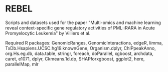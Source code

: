 # REBEL
Scripts and datasets used for the paper "Multi-omics and machine learning reveal context-specific gene regulatory activities of PML::RARA in Acute Promyelocytic Leukemia" by Villiers et al.

Required R packages:
GenomicRanges,
GenomicInteractions,
edgeR,
limma,
TxDb.Hsapiens.UCSC.hg19.knownGene,
Organism.dplyr,
ChIPpeakAnno,
org.Hs.eg.db,
data.table,
stringr,
foreach,
doParallel,
xgboost,
archdata,
caret,
e1071,
dplyr,
Ckmeans.1d.dp,
SHAPforxgboost,
ggplot2,
here,
parallelMap,
mlr

